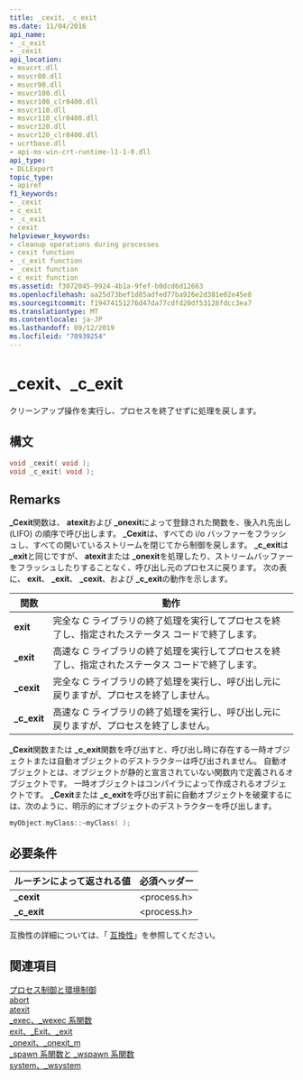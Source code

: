 ```yaml
---
title: _cexit、_c_exit
ms.date: 11/04/2016
api_name:
- _c_exit
- _cexit
api_location:
- msvcrt.dll
- msvcr80.dll
- msvcr90.dll
- msvcr100.dll
- msvcr100_clr0400.dll
- msvcr110.dll
- msvcr110_clr0400.dll
- msvcr120.dll
- msvcr120_clr0400.dll
- ucrtbase.dll
- api-ms-win-crt-runtime-l1-1-0.dll
api_type:
- DLLExport
topic_type:
- apiref
f1_keywords:
- _cexit
- c_exit
- _c_exit
- cexit
helpviewer_keywords:
- cleanup operations during processes
- cexit function
- _c_exit function
- _cexit function
- c_exit function
ms.assetid: f3072045-9924-4b1a-9fef-b0dcd6d12663
ms.openlocfilehash: aa25d73bef1d85adfed77ba926e2d381e02e45e8
ms.sourcegitcommit: f19474151276d47da77cdfd20df53128fdcc3ea7
ms.translationtype: MT
ms.contentlocale: ja-JP
ms.lasthandoff: 09/12/2019
ms.locfileid: "70939254"
---
```

# <a name="_cexit-_c_exit"></a>_cexit、_c_exit

クリーンアップ操作を実行し、プロセスを終了せずに処理を戻します。

## <a name="syntax"></a>構文

```C
void _cexit( void );
void _c_exit( void );
```

## <a name="remarks"></a>Remarks

**_Cexit**関数は、 **atexit**および **_onexit**によって登録された関数を、後入れ先出し (LIFO) の順序で呼び出します。 **_Cexit**は、すべての i/o バッファーをフラッシュし、すべての開いているストリームを閉じてから制御を戻します。 **_c_exit**は **_exit**と同じですが、 **atexit**または **_onexit**を処理したり、ストリームバッファーをフラッシュしたりすることなく、呼び出し元のプロセスに戻ります。 次の表に、 **exit**、 **_exit**、 **_cexit**、および **_c_exit**の動作を示します。

|関数|動作|
|--------------|--------------|
|**exit**|完全な C ライブラリの終了処理を実行してプロセスを終了し、指定されたステータス コードで終了します。|
|**_exit**|高速な C ライブラリの終了処理を実行してプロセスを終了し、指定されたステータス コードで終了します。|
|**_cexit**|完全な C ライブラリの終了処理を実行し、呼び出し元に戻りますが、プロセスを終了しません。|
|**_c_exit**|高速な C ライブラリの終了処理を実行し、呼び出し元に戻りますが、プロセスを終了しません。|

**_Cexit**関数または **_c_exit**関数を呼び出すと、呼び出し時に存在する一時オブジェクトまたは自動オブジェクトのデストラクターは呼び出されません。 自動オブジェクトとは、オブジェクトが静的と宣言されていない関数内で定義されるオブジェクトです。 一時オブジェクトはコンパイラによって作成されるオブジェクトです。 **_Cexit**または **_c_exit**を呼び出す前に自動オブジェクトを破棄するには、次のように、明示的にオブジェクトのデストラクターを呼び出します。

```cpp
myObject.myClass::~myClass( );
```

## <a name="requirements"></a>必要条件

|ルーチンによって返される値|必須ヘッダー|
|-------------|---------------------|
|**_cexit**|\<process.h>|
|**_c_exit**|\<process.h>|

互換性の詳細については、「 [互換性](../../c-runtime-library/compatibility.md)」を参照してください。

## <a name="see-also"></a>関連項目

[プロセス制御と環境制御](../../c-runtime-library/process-and-environment-control.md)<br/>
[abort](abort.md)<br/>
[atexit](atexit.md)<br/>
[_exec、_wexec 系関数](../../c-runtime-library/exec-wexec-functions.md)<br/>
[exit、_Exit、_exit](exit-exit-exit.md)<br/>
[_onexit、_onexit_m](onexit-onexit-m.md)<br/>
[_spawn 系関数と _wspawn 系関数](../../c-runtime-library/spawn-wspawn-functions.md)<br/>
[system、_wsystem](system-wsystem.md)<br/>
